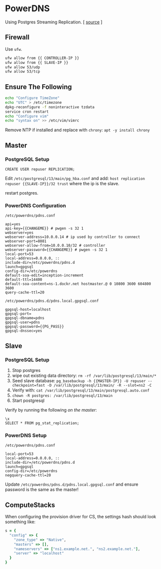 # PowerDNS

Using Postgres Streaming Replication. [ [source](https://www.cybertec-postgresql.com/en/setting-up-postgresql-streaming-replication/) ]

## Firewall

Use `ufw`.

```bash
ufw allow from {{ CONTROLLER-IP }}
ufw allow from {{ SLAVE-IP }}
ufw allow 53/udp
ufw allow 53/tcp
```

## Ensure The Following

```bash
echo "Configure TimeZone"
echo "UTC" > /etc/timezone
dpkg-reconfigure -f noninteractive tzdata
service cron restart
echo "Configure vim"
echo "syntax on" >> /etc/vim/vimrc
```

Remove NTP if installed and replace with `chrony`: `apt -y install chrony`


## Master

### PostgreSQL Setup

```
CREATE USER repuser REPLICATION;
```

Edit `/etc/postgresql/13/main/pg_hba.conf` and add: `host replication repuser {{SLAVE-IP}}/32 trust` where the ip is the slave.

restart postgres.

### PowerDNS Configuration

`/etc/powerdns/pdns.conf`
```
api=yes
api-key={{CHANGEME}} # pwgen -s 32 1
webserver=yes
webserver-address=10.0.0.14 # ip used by controller to connect
webserver-port=8081
webserver-allow-from=10.0.0.10/32 # controller
webserver-password={{CHANGEME}} # pwgen -s 32 1
local-port=53
local-address=0.0.0.0, ::
include-dir=/etc/powerdns/pdns.d
launch=gpgsql
config-dir=/etc/powerdns
default-soa-edit=inception-increment
default-ttl=14400
default-soa-content=ns-1.dockr.net hostmaster.@ 0 10800 3600 604800 3600
query-cache-ttl=20
```

`/etc/powerdns/pdns.d/pdns.local.gpgsql.conf`
```
gpgsql-host=localhost
gpgsql-port=
gpgsql-dbname=pdns
gpgsql-user=pdns
gpgsql-password={{PG_PASS}}
gpgsql-dnssec=yes
```

## Slave

### PostgreSQL Setup

1. Stop postgres
2. wipe out existing data directory: `rm -rf /var/lib/postgresql/13/main/*`
3. Seed slave database: `pg_basebackup -h {{MASTER-IP}} -U repuser --checkpoint=fast -D /var/lib/postgresql/13/main/ -R --slot=ns2 -C`
4. Verify with: `cat /var/lib/postgresql/13/main/postgresql.auto.conf`
5. `chown -R postgres: /var/lib/postgresql/13/main`
6. Start postgresql

Verify by running the following _on the master_:

```
\x
SELECT * FROM pg_stat_replication;
```

### PowerDNS Setup

`/etc/powerdns/pdns.conf`
```
local-port=53
local-address=0.0.0.0, ::
include-dir=/etc/powerdns/pdns.d
launch=gpgsql
config-dir=/etc/powerdns
negquery-cache-ttl=20
```

Update `/etc/powerdns/pdns.d/pdns.local.gpgsql.conf` and ensure password is the same as the master!

## ComputeStacks

When configuring the provision driver for CS, the settings hash should look something like:

```ruby
s = {
  "config" => {
    "zone_type" => "Native",
    "masters" => [],
    "nameservers" => ["ns1.example.net.", "ns2.example.net."],
    "server" => "localhost"
  }
}
```
